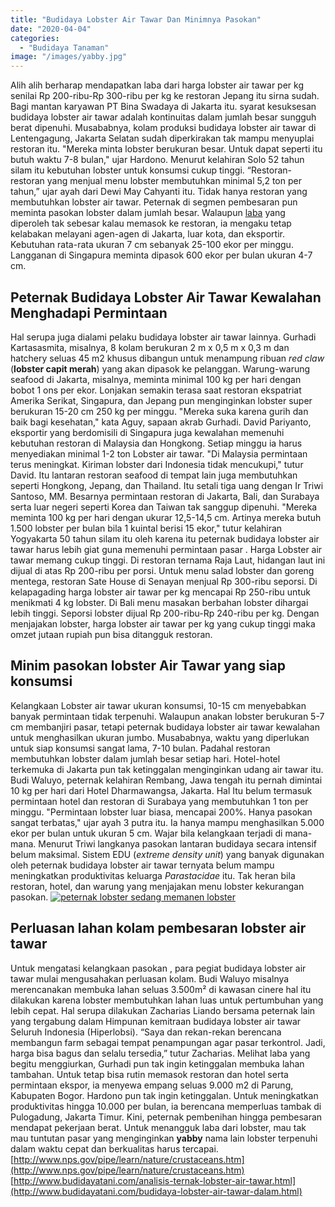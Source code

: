 ```yaml
---
title: "Budidaya Lobster Air Tawar Dan Minimnya Pasokan"
date: "2020-04-04"
categories: 
  - "Budidaya Tanaman"
image: "/images/yabby.jpg"
---
```


Alih alih berharap mendapatkan laba dari harga lobster air tawar per kg senilai Rp 200-ribu-Rp 300-ribu per kg ke restoran Jepang itu sirna sudah. Bagi mantan karyawan PT Bina Swadaya di Jakarta itu. syarat kesuksesan budidaya lobster air tawar adalah kontinuitas dalam jumlah besar sungguh berat dipenuhi. Musababnya, kolam produksi budidaya lobster air tawar di Lentengagung, Jakarta Selatan sudah diperkirakan tak mampu menyuplai restoran itu. "Mereka minta lobster berukuran besar. Untuk dapat seperti itu butuh waktu 7-8 bulan," ujar Hardono. Menurut kelahiran Solo 52 tahun silam itu kebutuhan lobster untuk konsumsi cukup tinggi. “Restoran-restoran yang menjual menu lobster membutuhkan minimal 5,2 ton per tahun,” ujar ayah dari Dewi May Cahyanti itu. Tidak hanya restoran yang membutuhkan lobster air tawar. Peternak di segmen pembesaran pun meminta pasokan lobster dalam jumlah besar. Walaupun [laba](http://localhost/mitra/) yang diperoleh tak sebesar kalau memasok ke restoran, ia mengaku tetap kelabakan melayani agen-agen di Jakarta, luar kota, dan eksportir. Kebutuhan rata-rata ukuran 7 cm sebanyak 25-100 ekor per minggu. Langganan di Singapura meminta dipasok 600 ekor per bulan ukuran 4-7 cm.

## Peternak Budidaya Lobster Air Tawar Kewalahan Menghadapi Permintaan

Hal serupa juga dialami pelaku budidaya lobster air tawar lainnya. Gurhadi Kartasasmita, misalnya, 8 kolam berukuran 2 m x 0,5 m x 0,3 m dan hatchery seluas 45 m2 khusus dibangun untuk menampung ribuan _red claw_ (**lobster capit merah**) yang akan dipasok ke pelanggan. Warung-warung seafood di Jakarta, misalnya, meminta minimal 100 kg per hari dengan bobot 1 ons per ekor. Lonjakan semakin terasa saat restoran ekspatriat Amerika Serikat, Singapura, dan Jepang pun menginginkan lobster super berukuran 15-20 cm 250 kg per minggu. "Mereka suka karena gurih dan baik bagi kesehatan," kata Aguy, sapaan akrab Gurhadi. David Pariyanto, eksportir yang berdomisili di Singapura juga kewalahan memenuhi kebutuhan restoran di Malaysia dan Hongkong. Setiap minggu ia harus menyediakan minimal 1-2 ton Lobster air tawar. "Di Malaysia permintaan terus meningkat. Kiriman lobster dari Indonesia tidak mencukupi," tutur David. Itu lantaran restoran seafood di tempat lain juga membutuhkan seperti Hongkong, Jepang, dan Thailand. Itu setali tiga uang dengan Ir Triwi Santoso, MM. Besarnya permintaan restoran di Jakarta, Bali, dan Surabaya serta luar negeri seperti Korea dan Taiwan tak sanggup dipenuhi. "Mereka meminta 100 kg per hari dengan ukurar 12,5-14,5 cm. Artinya mereka butuh 1.500 lobster per bulan bila 1 kuintal berisi 15 ekor," tutur kelahiran Yogyakarta 50 tahun silam itu oleh karena itu peternak budidaya lobster air tawar harus lebih giat guna memenuhi permintaan pasar . Harga Lobster air tawar memang cukup tinggi. Di restoran ternama Raja Laut, hidangan laut ini dijual di atas Rp 200-ribu per porsi. Untuk menu salad lobster dan goreng mentega, restoran Sate House di Senayan menjual Rp 300-ribu seporsi. Di kelapagading harga lobster air tawar per kg mencapai Rp 250-ribu untuk menikmati 4 kg lobster. Di Bali menu masakan berbahan lobster dihargai lebih tinggi. Seporsi lobster dijual Rp 200-ribu-Rp 240-ribu per kg. Dengan menjajakan lobster, harga lobster air tawar per kg yang cukup tinggi maka omzet jutaan rupiah pun bisa ditangguk restoran.

## Minim pasokan lobster Air Tawar yang siap konsumsi

Kelangkaan Lobster air tawar ukuran konsumsi, 10-15 cm menyebabkan banyak permintaan tidak terpenuhi. Walaupun anakan lobster berukuran 5-7 cm membanjiri pasar, tetapi peternak budidaya lobster air tawar kewalahan untuk menghasilkan ukuran jumbo. Musababnya, waktu yang diperlukan untuk siap konsumsi sangat lama, 7-10 bulan. Padahal restoran membutuhkan lobster dalam jumlah besar setiap hari. Hotel-hotel terkemuka di Jakarta pun tak ketinggalan menginginkan udang air tawar itu. Budi Waluyo, peternak kelahiran Rembang, Jawa tengah itu pernah dimintai 10 kg per hari dari Hotel Dharmawangsa, Jakarta. Hal Itu belum termasuk permintaan hotel dan restoran di Surabaya yang membutuhkan 1 ton per minggu. "Permintaan lobster luar biasa, mencapai 200%. Hanya pasokan sangat terbatas," ujar ayah 3 putra itu. Ia hanya mampu menghasilkan 5.000 ekor per bulan untuk ukuran 5 cm. Wajar bila kelangkaan terjadi di mana-mana. Menurut Triwi langkanya pasokan lantaran budidaya secara intensif belum maksimal. Sistem EDU (_extreme density unit_) yang banyak digunakan oleh peternak budidaya lobster air tawar ternyata belum mampu meningkatkan produktivitas keluarga _Parastacidae_ itu. Tak heran bila restoran, hotel, dan warung yang menjajakan menu lobster kekurangan pasokan. [![peternak lobster sedang memanen lobster](/images/lobster-air-tawar-1024x576.jpg)](http://localhost/mitra/wp-content/uploads/2020/04/lobster-air-tawar.jpg)

## Perluasan lahan kolam pembesaran lobster air tawar

Untuk mengatasi kelangkaan pasokan , para pegiat budidaya lobster air tawar mulai mengusahakan perluasan kolam. Budi Waluyo misalnya merencanakan membuka lahan seluas 3.500m² di kawasan cinere hal itu dilakukan karena lobster membutuhkan lahan luas untuk pertumbuhan yang lebih cepat. Hal serupa dilakukan Zacharias Liando bersama peternak lain yang tergabung dalam Himpunan kemitraan budidaya lobster air tawar Seluruh Indonesia (Hiperlobsi). “Saya dan rekan-rekan berencana membangun farm sebagai tempat penampungan agar pasar terkontrol. Jadi, harga bisa bagus dan selalu tersedia,” tutur Zacharias. Melihat laba yang begitu menggiurkan, Gurhadi pun tak ingin ketinggalan membuka lahan tambahan. Untuk tetap bisa rutin memasok restoran dan hotel serta permintaan ekspor, ia menyewa empang seluas 9.000 m2 di Parung, Kabupaten Bogor. Hardono pun tak ingin ketinggalan. Untuk meningkatkan produktivitas hingga 10.000 per bulan, ia berencana memperluas tambak di Pulogadung, Jakarta Timur. Kini, peternak pembenihan hingga pembesaran mendapat pekerjaan berat. Untuk menangguk laba dari lobster, mau tak mau tuntutan pasar yang menginginkan **yabby** nama lain lobster terpenuhi dalam waktu cepat dan berkualitas harus tercapai. [http://www.nps.gov/pipe/learn/nature/crustaceans.htm](http://www.nps.gov/pipe/learn/nature/crustaceans.htm) [http://www.budidayatani.com/analisis-ternak-lobster-air-tawar.html](http://www.budidayatani.com/budidaya-lobster-air-tawar-dalam.html)
